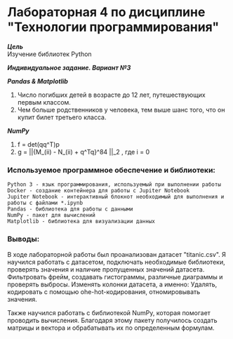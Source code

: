 # Лабораторная 4 по дисциплине "Технологии программирования"

___Цель___  
Изучение библиотек Python

___Индивидуальное задание. Вариант №3___<br>

___Pandas & Matplotlib___
1. Число погибших детей в возрасте до 12 лет, путешествующих первым классом.
2. Чем больше родственников у человека, тем выше шанс того, что он купит билет третьего класса.

___NumPy___
1. f = det(qq^T)p
2. g = ||{M_(ii) - N_(ii) + q^Tq}^84 ||_2 , где i = 0

### Используемое программное обеспечение и библиотеки:  
```
Python 3 - язык программирования, используемый при выполнении работы
Docker - создание контейнера для работы с Jupiter Notebook
Jupiter Notebook - интерактивный блокнот необходимый для выполнения и работы с файлами *.ipynb
Pandas - библиотека для работы с данными
NumPy - пакет для вычислений
Matplotlib - библиотека для визуализации данных
```

### Выводы:
В ходе лабораторной работы был проанализован датасет "titanic.csv". Я научился работать с датасетом, подключать необходимые библиотеки, проверять значения и наличие пропущенных значений датасета. Фильтровать фрейм, создавать гистограммы, различные диаграммы и проверять выбросы. Изменять колонки датасета, а именно: Удалять, кодировать с помощью ohe-hot-кодирования, отномировывать значения.

Также научился работать с библиотекой NumPy, которая помогает проводить вычисления. Благодаря этому пакету получилось создать матрицы и вектора и обрабатывать их по определенным формулам.